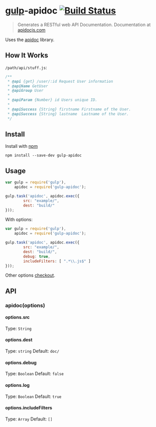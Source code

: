 # [gulp](https://github.com/wearefractal/gulp)-apidoc [![Build Status](https://travis-ci.org/cobaimelan/gulp-apidoc.png?branch=master)](https://travis-ci.org/cobaimelan/gulp-apidoc)


> Generates a RESTful web API Documentation.
  Documentation at [apidocjs.com](http://apidocjs.com/)

Uses the [apidoc](https://github.com/apidoc/apidoc) library.

## How It Works
`/path/api/stuff.js`:
```js
/**
 * @api {get} /user/:id Request User information
 * @apiName GetUser
 * @apiGroup User
 *
 * @apiParam {Number} id Users unique ID.
 *
 * @apiSuccess {String} firstname Firstname of the User.
 * @apiSuccess {String} lastname  Lastname of the User.
 */
```


## Install

Install with [npm](https://npmjs.org/package/gulp-apidoc)

```
npm install --save-dev gulp-apidoc
```


## Usage

```js
var gulp = require('gulp'),
    apidoc = require('gulp-apidoc');

gulp.task('apidoc', apidoc.exec({
		src: "example/",
        dest: "build/"
}));
```

With options:

```js
var gulp = require('gulp'),
    apidoc = require('gulp-apidoc');

gulp.task('apidoc', apidoc.exec({
		src: "example/",
        dest: "build/",
        debug: true,
        includeFilters: [ ".*\\.js$" ]
}));
```

Other options [checkout](https://github.com/apidoc/apidoc/blob/master/lib/apidoc.js#L15).


## API

### apidoc(options)


#### options.src

Type: `String`


#### options.dest

Type: `string`
Default: `doc/`

#### options.debug

Type: `Boolean`
Default: `false`

#### options.log

Type: `Boolean`
Default: `true`

#### options.includeFilters

Type: `Array`
Default: `[]`



